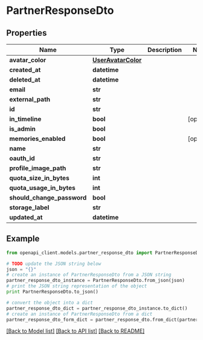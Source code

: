 # PartnerResponseDto


## Properties

Name | Type | Description | Notes
------------ | ------------- | ------------- | -------------
**avatar_color** | [**UserAvatarColor**](UserAvatarColor.md) |  | 
**created_at** | **datetime** |  | 
**deleted_at** | **datetime** |  | 
**email** | **str** |  | 
**external_path** | **str** |  | 
**id** | **str** |  | 
**in_timeline** | **bool** |  | [optional] 
**is_admin** | **bool** |  | 
**memories_enabled** | **bool** |  | [optional] 
**name** | **str** |  | 
**oauth_id** | **str** |  | 
**profile_image_path** | **str** |  | 
**quota_size_in_bytes** | **int** |  | 
**quota_usage_in_bytes** | **int** |  | 
**should_change_password** | **bool** |  | 
**storage_label** | **str** |  | 
**updated_at** | **datetime** |  | 

## Example

```python
from openapi_client.models.partner_response_dto import PartnerResponseDto

# TODO update the JSON string below
json = "{}"
# create an instance of PartnerResponseDto from a JSON string
partner_response_dto_instance = PartnerResponseDto.from_json(json)
# print the JSON string representation of the object
print PartnerResponseDto.to_json()

# convert the object into a dict
partner_response_dto_dict = partner_response_dto_instance.to_dict()
# create an instance of PartnerResponseDto from a dict
partner_response_dto_form_dict = partner_response_dto.from_dict(partner_response_dto_dict)
```
[[Back to Model list]](../README.md#documentation-for-models) [[Back to API list]](../README.md#documentation-for-api-endpoints) [[Back to README]](../README.md)


